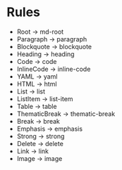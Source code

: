 # Rules

 - Root -> md-root
 - Paragraph -> paragraph
 - Blockquote -> blockquote
 - Heading -> heading
 - Code -> code
 - InlineCode -> inline-code
 - YAML -> yaml
 - HTML -> html
 - List -> list
 - ListItem -> list-item
 - Table -> table
 - ThematicBreak -> thematic-break
 - Break -> break
 - Emphasis -> emphasis
 - Strong -> strong
 - Delete -> delete
 - Link -> link
 - Image -> image
